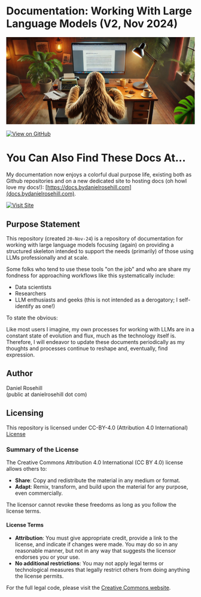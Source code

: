 # Documentation: Working With Large Language Models (V2, Nov 2024)
![alt text](images/prompting-sloth.webp)

[![View on GitHub](https://img.shields.io/badge/View%20on-GitHub-181717?logo=github&logoColor=white)](https://github.com/danielrosehill/LLM-Workflow-Documentation.git)

# You Can Also Find These Docs At...

My documentation now enjoys a colorful dual purpose life, existing both as Github repositories and on a new dedicated site to hosting docs (oh howI love my docs!): [https://docs.bydanielrosehill.com](docs.bydanielrosehill.com).

[![Visit Site](https://img.shields.io/badge/Visit%20Site-blue)](https://docs.bydanielrosehill.com)

## Purpose Statement

This repository (created `20-Nov-24`) is a repository of documentation for working with large language models focusing (again) on providing a structured skeleton intended to support the needs (primarily) of those using LLMs professionally and at scale.

Some folks who tend to use these tools "on the job" and who are share my fondness for approaching workflows like this systematically include:

- Data scientists  
- Researchers  
- LLM enthusiasts and geeks (this is not intended as a derogatory; I self-identify as one!)

To state the obvious:

Like most users I imagine, my own processes for working with LLMs are in a constant state of evolution and flux, much as the technology itself is. Therefore, I will endeavor to update these documents periodically as my thoughts and processes continue to reshape and, eventually, find expression.

## Author

Daniel Rosehill  
(public at danielrosehill dot com)

## Licensing

This repository is licensed under CC-BY-4.0 (Attribution 4.0 International) 
[License](https://creativecommons.org/licenses/by/4.0/)

### Summary of the License
The Creative Commons Attribution 4.0 International (CC BY 4.0) license allows others to:
- **Share**: Copy and redistribute the material in any medium or format.
- **Adapt**: Remix, transform, and build upon the material for any purpose, even commercially.

The licensor cannot revoke these freedoms as long as you follow the license terms.

#### License Terms
- **Attribution**: You must give appropriate credit, provide a link to the license, and indicate if changes were made. You may do so in any reasonable manner, but not in any way that suggests the licensor endorses you or your use.
- **No additional restrictions**: You may not apply legal terms or technological measures that legally restrict others from doing anything the license permits.

For the full legal code, please visit the [Creative Commons website](https://creativecommons.org/licenses/by/4.0/legalcode).